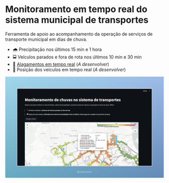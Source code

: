 # Monitoramento em tempo real do sistema municipal de transportes

Ferramenta de apoio ao acompanhamento da operação de serviços de
transporte municipal em dias de chuva.

- 🌧️ Precipitação nos últimos 15 min e 1 hora
- 🚍 Veículos parados e fora de rota nos últimos 10 min e 30 min
- 🌊 [Alagamentos em tempo
  real](<https://api.dados.rio/v2/clima_alagamento/>) (*A desenvolver*)
- 🛜 Posição dos veículos em tempo real (*A desenvolver*)

![Interface da ferramenta](preview.jpeg)